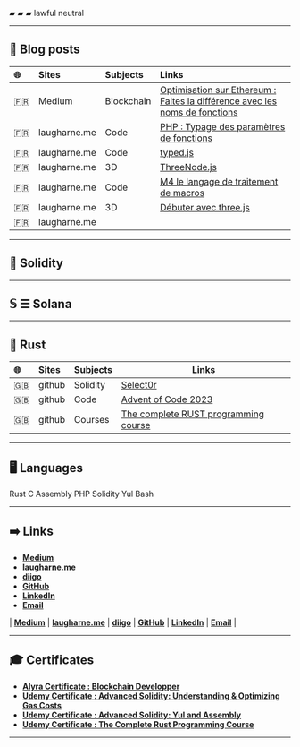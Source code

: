 

▰ ▰ ▰ lawful neutral

----

## 📝  Blog posts

| 🌐  | Sites        | Subjects   | Links                                                                                                                                                                                                          |
| :--- | :----------- | :--------- | :------------------------------------------------------------------------------------------------------------------------------------------------------------------------------------------------------------- |
| 🇫🇷 | Medium       | Blockchain | [Optimisation sur Ethereum : Faites la différence avec les noms de fonctions](https://medium.com/@franck.maussand/optimisation-sur-ethereum-faites-la-diff%C3%A9rence-avec-les-noms-de-fonctions-ba4692c9e39f) |
| 🇫🇷 | laugharne.me | Code       | [PHP : Typage des paramètres de fonctions](http://laugharne.me/post/56910153196/php-typage-parametres-fonctions)                                                                                               |
| 🇫🇷 | laugharne.me | Code       | [typed.js](http://laugharne.me/post/20671183955/typed-js)                                                                                                                                                      |
| 🇫🇷 | laugharne.me | 3D         | [ThreeNode.js](http://laugharne.me/post/15710609836/threenode-js)                                                                                                                                              |
| 🇫🇷 | laugharne.me | Code       | [M4 le langage de traitement de macros](http://laugharne.me/post/13489092551/m4-le-langage-de-traitement-de-macros)                                                                                            |
| 🇫🇷 | laugharne.me | 3D         | [Débuter avec three.js](http://laugharne.me/post/11781335852/debuter-avec-three-js)                                                                                                                            |
| 🇫🇷 | laugharne.me | []()       |                                                                                                                                                                                                                |

----
## 💎  Solidity

----
## 𝕊 ☰ Solana

----
## 🦀  Rust

| 🌐  | Sites  | Subjects | Links                                                                   |
| :--- | :----- | :------- | ----------------------------------------------------------------------- |
| 🇬🇧 | github | Solidity | [Select0r](https://github.com/Laugharne/select0r)                       |
| 🇬🇧 | github | Code     | [Advent of Code 2023](https://github.com/Laugharne/advent_of_code_2023) |
| 🇬🇧 | github | Courses  | [The complete RUST programming course](https://github.com/Laugharne/udemy_the_complete_rust_programming_course) |

----
## 🖥️  Languages

Rust C Assembly PHP Solidity Yul Bash

----  
## ➡️  Links

- **[Medium](https://medium.com/@franck.maussand)**
- **[laugharne.me](https://laugharne.me/)**
- **[diigo](https://www.diigo.com/user/laugharne_me)**
- **[GitHub](https://github.com/Laugharne)**
- **[LinkedIn](https://www.linkedin.com/in/franckmaussand/)**
- **[Email](mailto:franck@maussand.net)**

| **[Medium](https://medium.com/@franck.maussand)** | **[laugharne.me](https://laugharne.me/)** | **[diigo](https://www.diigo.com/user/laugharne_me)** | **[GitHub](https://github.com/Laugharne)** | **[LinkedIn](https://www.linkedin.com/in/franckmaussand/)** | **[Email](mailto:franck@maussand.net)** | 

----
## 🎓  Certificates

- **[Alyra Certificate : Blockchain Developper](https://certificate.bcdiploma.com/check/0770624BBEEFA3F9CFD293BCD4B0598BF90C51C741E0633E6935538F6CE05FECdVN0Mnp0M3k2NFJPVm9VQ0ZSa1pibTdWL2c1TUtRUUp6UnRKcUdIMWt1VjFpdU5G)**
- **[Udemy Certificate : Advanced Solidity: Understanding & Optimizing Gas Costs](https://www.udemy.com/certificate/UC-5135d45b-70ee-46e5-9d3e-8b859e4ba161/)**
- **[Udemy Certificate : Advanced Solidity: Yul and Assembly](https://www.udemy.com/certificate/UC-ef9438ea-92b7-4f42-a91e-46ff28006419/)**
- **[Udemy Certificate : The Complete Rust Programming Course](https://www.udemy.com/certificate/UC-82d2d8e0-8e3d-43b3-adb1-631ccaa59b73/)**


----
